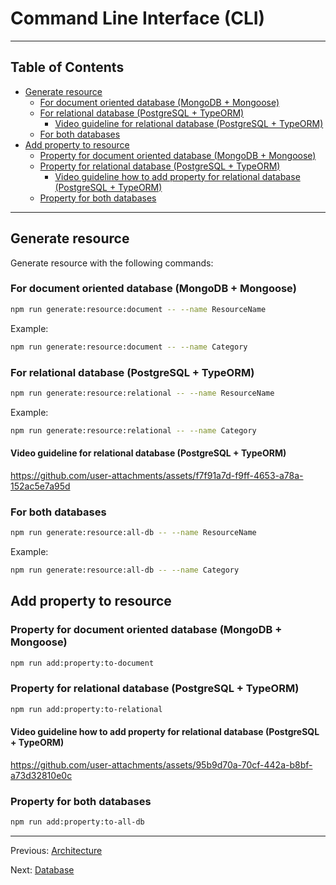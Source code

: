 # Command Line Interface (CLI)

---

## Table of Contents <!-- omit in toc -->

- [Generate resource](#generate-resource)
  - [For document oriented database (MongoDB + Mongoose)](#for-document-oriented-database-mongodb--mongoose)
  - [For relational database (PostgreSQL + TypeORM)](#for-relational-database-postgresql--typeorm)
    - [Video guideline for relational database (PostgreSQL + TypeORM)](#video-guideline-for-relational-database-postgresql--typeorm)
  - [For both databases](#for-both-databases)
- [Add property to resource](#add-property-to-resource)
  - [Property for document oriented database (MongoDB + Mongoose)](#property-for-document-oriented-database-mongodb--mongoose)
  - [Property for relational database (PostgreSQL + TypeORM)](#property-for-relational-database-postgresql--typeorm)
    - [Video guideline how to add property for relational database (PostgreSQL + TypeORM)](#video-guideline-how-to-add-property-for-relational-database-postgresql--typeorm)
  - [Property for both databases](#property-for-both-databases)

---

## Generate resource

Generate resource with the following commands:

### For document oriented database (MongoDB + Mongoose)
  
```bash
npm run generate:resource:document -- --name ResourceName
```

Example:

```bash
npm run generate:resource:document -- --name Category
```

### For relational database (PostgreSQL + TypeORM)

```bash
npm run generate:resource:relational -- --name ResourceName
```

Example:

```bash
npm run generate:resource:relational -- --name Category
```

#### Video guideline for relational database (PostgreSQL + TypeORM)

<https://github.com/user-attachments/assets/f7f91a7d-f9ff-4653-a78a-152ac5e7a95d>

### For both databases

```bash
npm run generate:resource:all-db -- --name ResourceName
```

Example:

```bash
npm run generate:resource:all-db -- --name Category
```

## Add property to resource

### Property for document oriented database (MongoDB + Mongoose)

```bash
npm run add:property:to-document
```

### Property for relational database (PostgreSQL + TypeORM)

```bash
npm run add:property:to-relational
```

#### Video guideline how to add property for relational database (PostgreSQL + TypeORM)

<https://github.com/user-attachments/assets/95b9d70a-70cf-442a-b8bf-a73d32810e0c>

### Property for both databases

```bash
npm run add:property:to-all-db
```

---

Previous: [Architecture](architecture.md)

Next: [Database](database.md)
